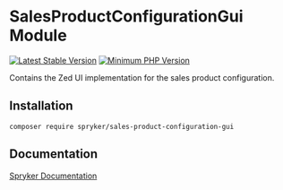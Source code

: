 # SalesProductConfigurationGui Module
[![Latest Stable Version](https://poser.pugx.org/spryker/sales-product-configuration-gui/v/stable.svg)](https://packagist.org/packages/spryker/sales-product-configuration-gui)
[![Minimum PHP Version](https://img.shields.io/badge/php-%3E%3D%208.1-8892BF.svg)](https://php.net/)

Contains the Zed UI implementation for the sales product configuration.

## Installation

```
composer require spryker/sales-product-configuration-gui
```

## Documentation

[Spryker Documentation](https://docs.spryker.com)
